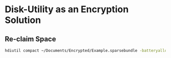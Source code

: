 # Disk-Utility as an Encryption Solution

## Re-claim Space

```sh
hdiutil compact ~/Documents/Encrypted/Example.sparsebundle -batteryallowed
```
